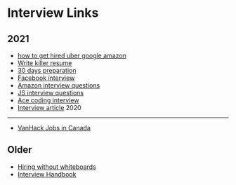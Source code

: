 # Interview Links


2021
----
- [how to get hired uber google amazon](https://medium.com/swlh/how-to-get-hired-at-uber-google-amazon-linkedin-microsoft-facebook-etc-4f5a2f159c25)
- [Write killer resume](https://medium.com/free-code-camp/writing-a-killer-software-engineering-resume-b11c91ef699d)
- [30 days preparation](https://ganeshpr227.medium.com/30-days-interview-preparation-plan-200-best-coding-questions-and-behavioural-interviews-3f8fc19c2361)
- [Facebook interview](https://medium.com/@AndyyHope/software-engineering-interviews-744380f4f2af)
- [Amazon interview questions](https://medium.com/@vaishalithakur614/amazon-interview-experience-660d8275975)
- [JS interview questions](https://abdoamin.medium.com/35-javascript-interview-questions-answered-by-me-95158209a8c6)
- [Ace coding interview](https://mjbleong.medium.com/ace-the-coding-interview-how-i-got-offers-at-google-and-facebook-twice-d5083fcca17d)
- [Interview article](https://betterprogramming.pub/if-software-engineering-is-in-demand-why-is-it-so-hard-to-get-a-software-engineering-job-c043a964e463)
2020
----
- [VanHack Jobs in Canada](vanhack.typeform.com)


Older
-----
- [Hiring without whiteboards](https://github.com/poteto/hiring-without-whiteboards)
- [Interview Handbook](https://github.com/yangshun/front-end-interview-handbook)